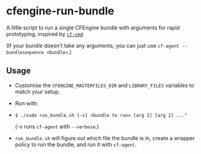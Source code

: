 # cfengine-run-bundle

A little script to run a single CFEngine bundle with arguments for rapid
prototyping, inspired by [`cf-cmd`](http://blog.cf-learn.info/cf-cmd-a-command-line-tool-for-running-cfengi/).

(If your bundle doesn't take any arguments, you can just use
`cf-agent --bundlesequence <bundle>`.)

## Usage

* Customise the `CFENGINE_MASTERFILES_DIR` and `LIBRARY_FILES` variables
  to match your setup.
* Run with:
* 
  ```
  $ ./sudo run_bundle.sh [-v] <bundle to run> [arg 1] [arg 2] ..."
  ```
  
  (-v runs `cf-agent` with `--verbose`.)
* `run_bundle.sh` will figure out which file the bundle is in, create a wrapper
  policy to run the bundle, and run it with `cf-agent`.
